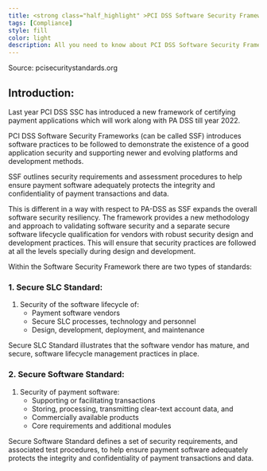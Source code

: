 ```yaml
---
title: <strong class="half_highlight" >PCI DSS Software Security Framework</strong>
tags: [Compliance]
style: fill
color: light
description: All you need to know about PCI DSS Software Security Framework (SLC and SSF)
---
```

Source: pcisecuritystandards.org

## <span class="half_highlight2"> Introduction:</span>

Last year PCI DSS SSC has introduced a new framework of certifying payment applications which will work along with PA DSS till year 2022.

PCI DSS Software Security Frameworks (can be called SSF) introduces software practices to be followed to demonstrate the existence of a good application security and supporting newer and evolving platforms and development methods.

SSF outlines security requirements and assessment procedures to help ensure payment software adequately protects the integrity and confidentiality of payment transactions and data.

This is different in a way with respect to PA-DSS as SSF expands the overall software security resiliency. The framework provides a new methodology and approach to validating software security and a separate secure software lifecycle qualification for vendors with robust security design and development practices. This will ensure that security practices are followed at all the levels specially during design and development.

<span class="half_highlight"> Within the Software Security Framework there are two types of standards: </span>

### <span class="half_highlight2"> 1. Secure SLC Standard:</span>
1. Security of the software lifecycle of:
    - Payment software vendors
    - Secure SLC processes, technology and personnel
    - Design, development, deployment, and maintenance

Secure SLC Standard illustrates that the software vendor has mature, and secure, software lifecycle management practices in place.    



### <span class="half_highlight2"> 2. Secure Software Standard:</span>
1. Security of payment software:
    - Supporting or facilitating transactions
    - Storing, processing, transmitting clear-text account data, and
    - Commercially available products
    - Core requirements and additional modules

Secure Software Standard defines a set of security requirements, and associated test procedures, to help ensure payment software adequately protects the integrity and confidentiality of payment transactions and data.


